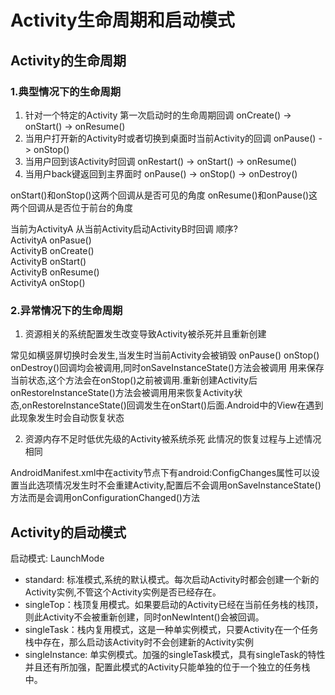 # Activity生命周期和启动模式
## Activity的生命周期
### 1.典型情况下的生命周期



1. 针对一个特定的Activity 第一次启动时的生命周期回调 onCreate() -> onStart() -> onResume()
2. 当用户打开新的Activity时或者切换到桌面时当前Activity的回调 onPause() -> onStop()
3. 当用户回到该Activity时回调 onRestart() -> onStart() -> onResume()
4. 当用户back键返回到主界面时 onPause() -> onStop() -> onDestroy()

onStart()和onStop()这两个回调从是否可见的角度
onResume()和onPause()这两个回调从是否位于前台的角度

当前为ActivityA 从当前Activity启动ActivityB时回调 顺序?   
ActivityA onPasue()  
ActivityB onCreate()  
ActivityB onStart()  
ActivityB onResume()  
ActivityA onStop()

### 2.异常情况下的生命周期
1. 资源相关的系统配置发生改变导致Activity被杀死并且重新创建 
    
  常见如横竖屏切换时会发生,当发生时当前Activity会被销毁 onPause() onStop() onDestroy()回调均会被调用,同时onSaveInstanceState()方法会被调用 用来保存当前状态,这个方法会在onStop()之前被调用.重新创建Activity后onRestoreInstanceState()方法会被调用用来恢复Activity状态,onRestoreInstanceState()回调发生在onStart()后面.Android中的View在遇到此现象发生时会自动恢复状态

2. 资源内存不足时低优先级的Activity被系统杀死
   此情况的恢复过程与上述情况相同

AndroidManifest.xml中在activity节点下有android:ConfigChanges属性可以设置当此选项情况发生时不会重建Activity,配置后不会调用onSaveInstanceState()方法而是会调用onConfigurationChanged()方法

## Activity的启动模式
启动模式: LaunchMode

- standard: 标准模式,系统的默认模式。每次启动Activity时都会创建一个新的Activity实例,不管这个Activity实例是否已经存在。
- singleTop：栈顶复用模式。如果要启动的Activity已经在当前任务栈的栈顶，则此Activity不会被重新创建，同时onNewIntent()会被回调。
- singleTask：栈内复用模式，这是一种单实例模式，只要Activity在一个任务栈中存在，那么启动该Activity时不会创建新的Activity实例
- singleInstance: 单实例模式。加强的singleTask模式，具有singleTask的特性并且还有所加强，配置此模式的Activity只能单独的位于一个独立的任务栈中。

